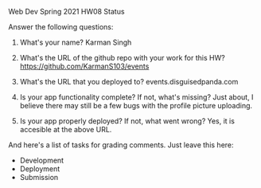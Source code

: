 
Web Dev Spring 2021 HW08 Status

Answer the following questions:


1. What's your name?
Karman Singh



2. What's the URL of the github repo with your work for this HW?
https://github.com/KarmanS103/events


3. What's the URL that you deployed to?
events.disguisedpanda.com


4. Is your app functionality complete? If not, what's missing?
Just about, I believe there may still be a few bugs with the profile picture uploading.


5. Is your app properly deployed? If not, what went wrong?
Yes, it is accesible at the above URL.




And here's a list of tasks for grading comments. Just leave this here:
 - Development
 - Deployment
 - Submission
